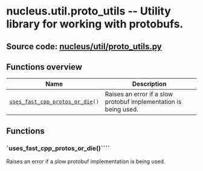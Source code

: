 # nucleus.util.proto_utils -- Utility library for working with protobufs.
**Source code:** [nucleus/util/proto_utils.py](https://github.com/google/nucleus/tree/master/nucleus/util/proto_utils.py)
---


## Functions overview
Name | Description
-----|------------
[`uses_fast_cpp_protos_or_die`](#uses_fast_cpp_protos_or_die)`()` | Raises an error if a slow protobuf implementation is being used.

## Functions
<a name="uses_fast_cpp_protos_or_die"></a>
### `uses_fast_cpp_protos_or_die()````
Raises an error if a slow protobuf implementation is being used.
```

